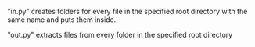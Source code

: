 "in.py" creates folders for every file in the specified root directory with the same name and puts them inside.

"out.py" extracts files from every folder in the specified root directory
